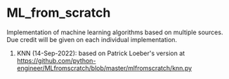 # ML_from_scratch
Implementation of machine learning algorithms based on multiple sources. Due credit will be given on each individual implementation.

1) KNN (14-Sep-2022): based on Patrick Loeber's version at https://github.com/python-engineer/MLfromscratch/blob/master/mlfromscratch/knn.py
